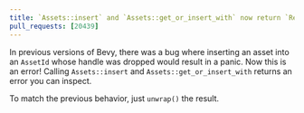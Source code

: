 ```yaml
---
title: `Assets::insert` and `Assets::get_or_insert_with` now return `Result`.
pull_requests: [20439]
---
```


In previous versions of Bevy, there was a bug where inserting an asset into an `AssetId` whose handle was dropped would result in a panic. Now this is an error! Calling `Assets::insert` and
`Assets::get_or_insert_with` returns an error you can inspect.

To match the previous behavior, just `unwrap()` the result.
